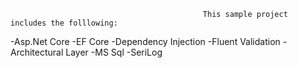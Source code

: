                                                This sample project includes the folllowing:


-Asp.Net Core
-EF Core
-Dependency Injection
-Fluent Validation
-Architectural Layer
-MS Sql
-SeriLog

